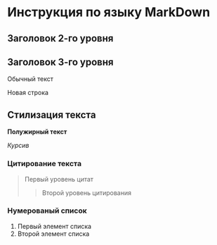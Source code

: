 # Инструкция по языку MarkDown

## Заголовок 2-го уровня

## Заголовок 3-го уровня

Обычный текст

Новая строка

## Стилизация текста

**Полужирный текст**

*Курсив*

### Цитирование текста 

> Первый уровень цитат
>> Второй уровень цитирования

### Нумерованый список
1. Первый элемент списка
2. Второй элемент списка